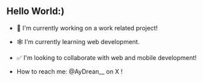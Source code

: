 ## Hello World:)

<!--
**AdrianToscanoDev/AdrianToscanoDev** is a ✨ _special_ ✨ repository because its `README.md` (this file) appears on your GitHub profile.

Here are some ideas to get you started:

- 📱 I’m currently working on ...
- 🌱 I’m currently learning ...
- 👯 I’m looking to collaborate on ...
- 🤔 I’m looking for help with ...
- 💬 Ask me about ...
- 📫 How to reach me: ...
- 😄 Pronouns: ...
- ⚡ Fun fact: ...
-->
- 📱 I'm currently working on a work related project!
- 🕸 I'm currently learning web development.
- ✅ I'm looking to collaborate with web and mobile development!

- How to reach me: @AyDrean__ on X !
